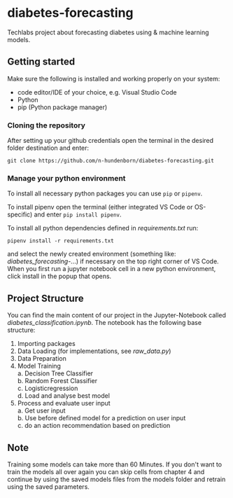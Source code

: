 # diabetes-forecasting
Techlabs project about forecasting diabetes using &amp; machine learning models.

## Getting started
Make sure the following is installed and working properly on your system:
- code editor/IDE of your choice, e.g. Visual Studio Code
- Python
- pip (Python package manager)

### Cloning the repository
After setting up your github credentials open the terminal in the desired folder destination and enter:

    git clone https://github.com/n-hundenborn/diabetes-forecasting.git


### Manage your python environment
To install all necessary python packages you can use `pip` or `pipenv`.

To install pipenv open the terminal (either integrated VS Code or OS-specific) and enter `pip install pipenv`.

To install all python dependencies defined in _requirements.txt_ run:

    pipenv install -r requirements.txt
and select the newly created environment (something like: _diabetes_forecasting-_...) if necessary on the top right corner of VS Code.
When you first run a jupyter notebook cell in a new python environment, click install in the popup that opens.

## Project Structure
You can find the main content of our project in the Jupyter-Notebook called _diabetes_classification.ipynb_. The notebook has the following base structure:

1. Importing packages
2. Data Loading (for implementations, see _raw_data.py_)
3. Data Preparation
4. Model Training \
    a. Decision Tree Classifier \
    b. Random Forest Classifier \
    c. Logisticregression \
    d. Load and analyse best model
5. Process and evaluate user input \
    a. Get user input \
    b. Use before defined model for a prediction on user input \
    c. do an action recommendation based on prediction

## Note
Training some models can take more than 60 Minutes. If you don't want to train the models all over again you can skip cells from chapter 4 and continue by using the saved models files from the models folder and retrain using the saved parameters.
